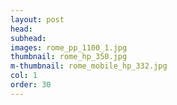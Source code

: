```yaml
---
layout: post
head: 
subhead: 
images: rome_pp_1100_1.jpg
thumbnail: rome_hp_350.jpg
m-thumbnail: rome_mobile_hp_332.jpg
col: 1
order: 30
---
```

